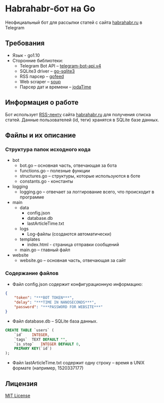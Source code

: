 # Habrahabr-бот на Go #

Неофициальный бот для рассылки статей с сайта [habrahabr.ru](https://habrahabr.ru/top/) в Telegram

## Требования ##

* Язык - go1.10
* Сторонние библиотеки:
	* Telegram Bot API – [telegram-bot-api.v4](http://gopkg.in/telegram-bot-api.v4)
	* SQLite3 driver – [go-sqlite3](https://github.com/mattn/go-sqlite3)
	* RSS парсер – [gofeed](https://github.com/mmcdole/gofeed)
	* Web scraper – [soup](https://github.com/anaskhan96/soup)
	* Парсер дат и времени – [jodaTime](https://github.com/vjeantet/jodaTime)

## Информация о работе ##

Бот использует [RSS-ленту](https://habrahabr.ru/rss/all) сайта [habrahabr.ru](https://habrahabr.ru/top/) для получения списка статей. Данные пользователей (id, теги) хранятся в SQLite базе данных.

## Файлы и их описание ##

### Структура папок исходного кода ###

* bot
	* bot.go – основная часть, отвечающая за бота
	* functions.go – полезные функции
	* structures.go – структуры, которые используются в боте
	* constants.go - константы
* logging
	* logging.go – отвечает за логгирование всего, что происходит в программе
* main
	* data
		* config.json
		* database.db
		* lastArticleTime.txt
	* logs
		* Log-файлы (создаются автоматически)
	* templates
		* index.html - страница отправки сообщений
	* main.go – главный файл
* website
	* website.go – основная часть, отвечающая за сайт

### Содержание файлов ###

* Файл config.json содержит конфигурационную информацию:

```json
{
	"token": "***BOT TOKEN***",
	"delay": "***TIME IN NANOSECONDS***",
	"password": "***PASSWORD FOR WEBSITE***"
}
```

* Файл database.db – SQLite база данных.

```sql
CREATE TABLE `users` (
	`id`	INTEGER,
	`tags`	TEXT DEFAULT "",
	`is_stop`	INTEGER DEFAULT 0,
	PRIMARY KEY(`id`)
);
```

* Файл lastArticleTime.txt содержит одну строку – время в UNIX формате (например, 1520337177)

## Лицензия ##

[MIT License](LICENSE)